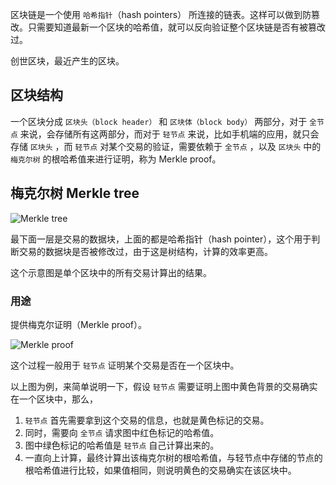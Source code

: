 区块链是一个使用 `哈希指针`（hash pointers） 所连接的链表。这样可以做到防篡改。只需要知道最新一个区块的哈希值，就可以反向验证整个区块链是否有被篡改过。

创世区块，最近产生的区块。

## 区块结构

一个区块分成 `区块头（block header）` 和 `区块体（block body）` 两部分，对于 `全节点` 来说，会存储所有这两部分，而对于 `轻节点` 来说，比如手机端的应用，就只会存储 `区块头` ，而 `轻节点` 对某个交易的验证，需要依赖于 `全节点` ，以及 `区块头` 中的 `梅克尔树` 的根哈希值来进行证明，称为 Merkle proof。

## 梅克尔树 Merkle tree

![Merkle tree](~@/images/merkle_tree.png)

最下面一层是交易的数据块，上面的都是哈希指针（hash pointer），这个用于判断交易的数据块是否被修改过，由于这是树结构，计算的效率更高。

这个示意图是单个区块中的所有交易计算出的结果。

### 用途

提供梅克尔证明（Merkle proof）。

![Merkle proof](~@/images/merkle_proof.png)

这个过程一般用于 `轻节点` 证明某个交易是否在一个区块中。

以上图为例，来简单说明一下，假设 `轻节点` 需要证明上图中黄色背景的交易确实在一个区块中，那么，

1. `轻节点` 首先需要拿到这个交易的信息，也就是黄色标记的交易。
2. 同时，需要向 `全节点` 请求图中红色标记的哈希值。
3. 图中绿色标记的哈希值是 `轻节点` 自己计算出来的。
4. 一直向上计算，最终计算出该梅克尔树的根哈希值，与轻节点中存储的节点的根哈希值进行比较，如果值相同，则说明黄色的交易确实在该区块中。
